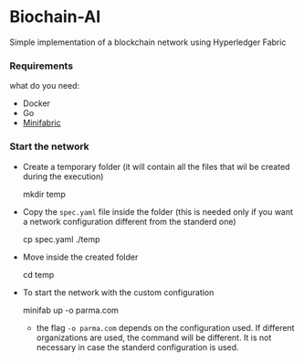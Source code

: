 # Biochain-AI
Simple implementation of a blockchain network using Hyperledger Fabric

### Requirements
what do you need:
 - Docker
 - Go
 - [Minifabric](https://github.com/hyperledger-labs/minifabric) 

### Start the network

 - Create a temporary folder (it will contain all the files that wil be created during the execution)

	mkdir temp

 - Copy the `spec.yaml` file inside the folder (this is needed only if you want a network configuration different from the standerd one)
	
	cp spec.yaml ./temp

 - Move inside the created folder

	cd temp

 - To start the network with the custom configuration

	minifab up -o parma.com
   
   - the flag `-o parma.com` depends on the configuration used. If different organizations are used, the command will be different. It is not necessary in case the standerd configuration is used.


